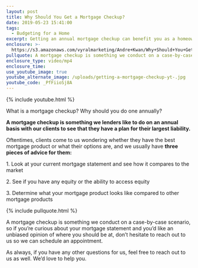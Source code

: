 ```yaml
---
layout: post
title: Why Should You Get a Mortgage Checkup?
date: 2019-05-23 15:41:00
tags:
  - Budgeting for a Home
excerpt: Getting an annual mortgage checkup can benefit you as a homeowner—here’s how.
enclosure: >-
  https://s3.amazonaws.com/vyralmarketing/Andre+Kwan/Why+Should+You+Get+a+Mortgage+Checkup_.mp4
pullquote: A mortgage checkup is something we conduct on a case-by-case scenario.
enclosure_type: video/mp4
enclosure_time:
use_youtube_image: true
youtube_alternate_image: /uploads/getting-a-mortgage-checkup-yt-.jpg
youtube_code: _PfFiioSj8A
---
```


{% include youtube.html %}

What is a mortgage checkup? Why should you do one annually?

**A mortgage checkup is something we lenders like to do on an annual basis with our clients to see that they have a plan for their largest liability.**

Oftentimes, clients come to us wondering whether they have the best mortgage product or what their options are, and we usually have **three pieces of advice for them:**

1\. Look at your current mortgage statement and see how it compares to the market

2\. See if you have any equity or the ability to access equity

3\. Determine what your mortgage product looks like compared to other mortgage products

{% include pullquote.html %}

A mortgage checkup is something we conduct on a case-by-case scenario, so if you’re curious about your mortgage statement and you’d like an unbiased opinion of where you should be at, don’t hesitate to reach out to us so we can schedule an appointment.

As always, if you have any other questions for us, feel free to reach out to us as well. We’d love to help you.